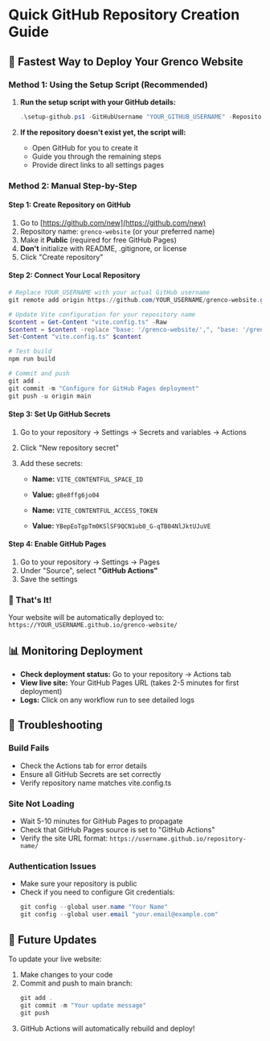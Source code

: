 # Quick GitHub Repository Creation Guide

## 🚀 Fastest Way to Deploy Your Grenco Website

### Method 1: Using the Setup Script (Recommended)

1. **Run the setup script with your GitHub details:**

   ```powershell
   .\setup-github.ps1 -GitHubUsername "YOUR_GITHUB_USERNAME" -RepositoryName "grenco-website"
   ```

2. **If the repository doesn't exist yet, the script will:**
   - Open GitHub for you to create it
   - Guide you through the remaining steps
   - Provide direct links to all settings pages

### Method 2: Manual Step-by-Step

#### Step 1: Create Repository on GitHub

1. Go to [https://github.com/new](https://github.com/new)
2. Repository name: `grenco-website` (or your preferred name)
3. Make it **Public** (required for free GitHub Pages)
4. **Don't** initialize with README, .gitignore, or license
5. Click "Create repository"

#### Step 2: Connect Your Local Repository

```powershell
# Replace YOUR_USERNAME with your actual GitHub username
git remote add origin https://github.com/YOUR_USERNAME/grenco-website.git

# Update Vite configuration for your repository name
$content = Get-Content "vite.config.ts" -Raw
$content = $content -replace "base: '/grenco-website/',", "base: '/grenco-website/',"
Set-Content "vite.config.ts" $content

# Test build
npm run build

# Commit and push
git add .
git commit -m "Configure for GitHub Pages deployment"
git push -u origin main
```

#### Step 3: Set Up GitHub Secrets

1. Go to your repository → Settings → Secrets and variables → Actions
2. Click "New repository secret"
3. Add these secrets:

   - **Name:** `VITE_CONTENTFUL_SPACE_ID`
   - **Value:** `g8e8ffg6jo04`

   - **Name:** `VITE_CONTENTFUL_ACCESS_TOKEN`
   - **Value:** `YBepEoTgpTm0KSlSF9QCN1ub0_G-qTB04NlJktUJuVE`

#### Step 4: Enable GitHub Pages

1. Go to your repository → Settings → Pages
2. Under "Source", select **"GitHub Actions"**
3. Save the settings

### 🎉 That's It!

Your website will be automatically deployed to:
`https://YOUR_USERNAME.github.io/grenco-website/`

## 📊 Monitoring Deployment

- **Check deployment status:** Go to your repository → Actions tab
- **View live site:** Your GitHub Pages URL (takes 2-5 minutes for first deployment)
- **Logs:** Click on any workflow run to see detailed logs

## 🔧 Troubleshooting

### Build Fails

- Check the Actions tab for error details
- Ensure all GitHub Secrets are set correctly
- Verify repository name matches vite.config.ts

### Site Not Loading

- Wait 5-10 minutes for GitHub Pages to propagate
- Check that GitHub Pages source is set to "GitHub Actions"
- Verify the site URL format: `https://username.github.io/repository-name/`

### Authentication Issues

- Make sure your repository is public
- Check if you need to configure Git credentials:
  ```powershell
  git config --global user.name "Your Name"
  git config --global user.email "your.email@example.com"
  ```

## 🔄 Future Updates

To update your live website:

1. Make changes to your code
2. Commit and push to main branch:
   ```powershell
   git add .
   git commit -m "Your update message"
   git push
   ```
3. GitHub Actions will automatically rebuild and deploy!
